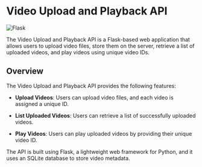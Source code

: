 # Video Upload and Playback API

![Flask](https://img.shields.io/badge/Flask-2.0.1-brightgreen.svg)

The Video Upload and Playback API is a Flask-based web application that allows users to upload video files, store them on the server, retrieve a list of uploaded videos, and play videos using unique video IDs.


## Overview

The Video Upload and Playback API provides the following features:

- **Upload Videos**: Users can upload video files, and each video is assigned a unique ID.

- **List Uploaded Videos**: Users can retrieve a list of successfully uploaded videos.

- **Play Videos**: Users can play uploaded videos by providing their unique video ID.

The API is built using Flask, a lightweight web framework for Python, and it uses an SQLite database to store video metadata.
